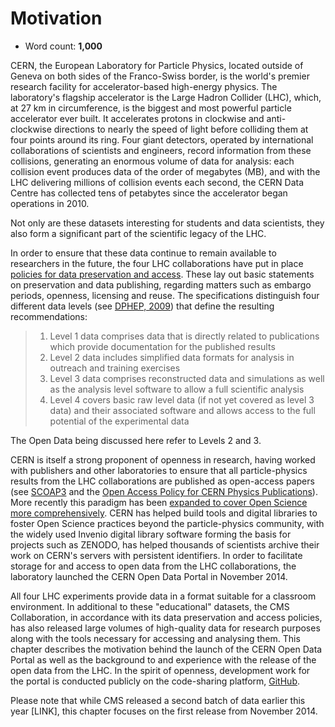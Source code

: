 # Motivation

- Word count: **1,000**

CERN, the European Laboratory for Particle Physics, located outside of Geneva on both sides of the Franco-Swiss border, is the world's premier research facility for accelerator-based high-energy physics. The laboratory's flagship accelerator is the Large Hadron Collider (LHC), which, at 27 km in circumference, is the biggest and most powerful particle accelerator ever built. It accelerates protons in clockwise and anti-clockwise directions to nearly the speed of light before colliding them at four points around its ring. Four giant detectors, operated by international collaborations of scientists and engineers, record information from these collisions, generating an enormous volume of data for analysis: each collision event produces data of the order of megabytes (MB), and with the LHC delivering millions of collision events each second, the CERN Data Centre has collected tens of petabytes since the accelerator began operations in 2010.

Not only are these datasets interesting for students and data scientists, they also form a significant part of the scientific legacy of the LHC.

In order to ensure that these data continue to remain available to researchers in the future, the four LHC collaborations have put in place [policies for data preservation and access](http://opendata.cern.ch/collection/Data-Policies). These lay out basic statements on preservation and data publishing, regarding matters such as embargo periods, openness, licensing and reuse. The specifications distinguish four different data levels (see [DPHEP, 2009](https://arxiv.org/abs/0912.0255)) that define the resulting recommendations:

> 1. Level 1 data comprises data that is directly related to publications which provide documentation for the published results
> 2. Level 2 data includes simplified data formats for analysis in outreach and training exercises
> 3. Level 3 data comprises reconstructed data and simulations as well as the analysis level software to allow a full scientific analysis
> 4. Level 4 covers basic raw level data (if not yet covered as level 3 data) and their associated software and allows access to the full potential of the experimental data

The Open Data being discussed here refer to Levels 2 and 3.

CERN is itself a strong proponent of openness in research, having worked with publishers and other laboratories to ensure that all particle-physics results from the LHC collaborations are published as open-access papers (see [SCOAP3](https://scoap3.org/) and the [Open Access Policy for CERN Physics Publications](https://cds.cern.ch/record/1955574)). More recently this paradigm has been [expanded to cover Open Science more comprehensively](http://home.cern/cern-people/opinion/2014/11/road-open-science). CERN has helped build tools and digital libraries to foster Open Science practices beyond the particle-physics community, with the widely used Invenio digital library software forming the basis for projects such as ZENODO, has helped thousands of scientists archive their work on CERN's servers with persistent identifiers. In order to facilitate storage for and access to open data from the LHC collaborations, the laboratory launched the CERN Open Data Portal in November 2014.

All four LHC experiments provide data in a format suitable for a classroom environment. In additional to these "educational" datasets, the CMS Collaboration, in accordance with its data preservation and access policies, has also released large volumes of high-quality data for research purposes along with the tools necessary for accessing and analysing them. This chapter describes the motivation behind the launch of the CERN Open Data Portal as well as the background to and experience with the release of the open data from the LHC. In the spirit of openness, development work for the portal is conducted publicly on the code-sharing platform, [GitHub](https://github.com/cernopendata/opendata.cern.ch).

Please note that while CMS released a second batch of data earlier this year [LINK], this chapter focuses on the first release from November 2014.
